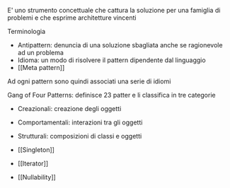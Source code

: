 E' uno strumento concettuale che cattura la soluzione per una famiglia di problemi e che esprime architetture vincenti

Terminologia
- Antipattern: denuncia di una soluzione sbagliata anche se ragionevole ad un problema
- Idioma: un modo di risolvere il pattern dipendente dal linguaggio
- [[Meta pattern]]

Ad ogni pattern sono quindi associati una serie di idiomi

Gang of Four Patterns: definisce 23 patter e li classifica in tre categorie
- Creazionali: creazione degli oggetti
- Comportamentali: interazioni tra gli oggetti
- Strutturali: composizioni di classi e oggetti

- [[Singleton]]
- [[Iterator]] 
- [[Nullability]]

